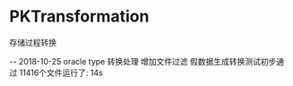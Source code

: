 # PKTransformation
存储过程转换

-- 2018-10-25
	oracle type 转换处理
	增加文件过滤
	假数据生成转换测试初步通过
	11416个文件运行了: 14s
